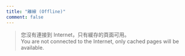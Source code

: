 ```yaml
---
title: "離線 (Offline)"
comment: false
---
```


> 您沒有連接到 Internet，只有緩存的頁面可用。  
> You are not connected to the Internet, only cached pages will be available.